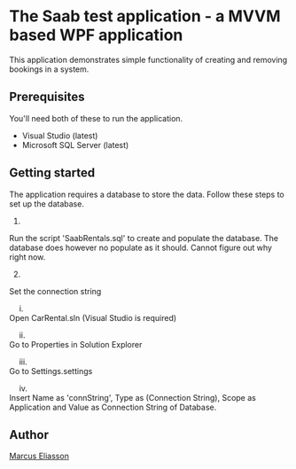 # The Saab test application - a MVVM based WPF application 
This application demonstrates simple functionality of creating and removing bookings in a system.

## Prerequisites
You'll need both of these to run the application.
- Visual Studio (latest)
- Microsoft SQL Server (latest)

## Getting started
The application requires a database to store the data. Follow these steps to set up the database.

1.
Run the script 'SaabRentals.sql' to create and populate the database. The database does however no populate as it should. Cannot figure out why right now.

2.
Set the connection string

&ensp;&ensp;  i.        
  Open CarRental.sln (Visual Studio is required)

&ensp;&ensp;  ii.      
  Go to Properties in Solution Explorer

&ensp;&ensp;  iii.     
  Go to Settings.settings

&ensp;&ensp;  iv.    
  Insert Name as 'connString', Type as (Connection String), Scope as Application and Value as Connection String of Database.
  
  ## **Author**

[Marcus Eliasson](https://www.linkedin.com/in/marcus-eliasson-sj%C3%B6stedt-03113b152/)
